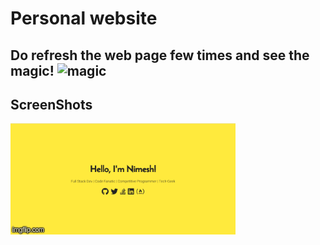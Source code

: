 # Personal website

## Do refresh the web page few times and see the magic! <img src="https://media.giphy.com/media/12NUbkX6p4xOO4/giphy.gif" alt="magic" height="190" width="200" />

## ScreenShots

![Refresh](./public/assets/2tmw31.gif)

<!-- <img src="/public/assets/webPage1.png" height="500px"/>
<img src="/public/assets/webPage2.png" height="500px"/>
<img src="/public/assets/webPage3.png" height="500px"/> -->
